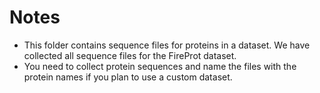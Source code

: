 # Notes

- This folder contains sequence files for proteins in a dataset. We have collected all sequence files for the FireProt dataset.
- You need to collect protein sequences and name the files with the protein names if you plan to use a custom dataset.
